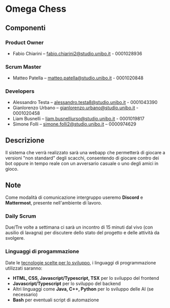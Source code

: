 # Omega Chess
## Componenti
### Product Owner
- Fabio Chiarini – fabio.chiarini2@studio.unibo.it - 0001028936 
### Scrum Master
- Matteo Patella – matteo.patella@studio.unibo.it - 0001020848
### Developers
- Alessandro Testa – alessandro.testa8@studio.unibo.it - 0001043390
- Gianlorenzo Urbano – gianlorenzo.urbano@studio.unibo.it - 0001020458
- Liam Busnelli – liam.busnelliurso@studio.unibo.it - 0001019817
- Simone Folli – simone.folli2@studio.unibo.it – 0000974629
## Descrizione
Il sistema che verrà realizzato sarà una webapp che permetterà di giocare a versioni "non standard" degli scacchi, consentendo di giocare contro dei bot oppure in tempo reale con un avversario casuale o uno degli amici in gioco.
## Note

Come modalità di comunicazione intergruppo useremo **Discord** e **Mattermost**, presente nell'ambiente di lavoro.

### Daily Scrum

Due/Tre volte a settimana ci sarà un incontro di 15 minuti dal vivo (con ausilio di lavagna) per discutere dello stato del progetto e delle attività da svolgere.

### Linguaggi di progammazione

Date le [tecnologie scelte per lo sviluppo](./doc/arch/Architecture.md), i linguaggi di programmazione utilizzati saranno:

- **HTML, CSS, Javascript/Typescript, TSX** per lo sviluppo del frontend
- **Javascript/Typescript** per lo sviluppo del backend
- Altri linguaggi come **Java, C++, Python** per lo sviluppo delle AI (se necessario)
- **Bash** per eventuali script di automazione
